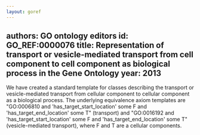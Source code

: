 ```yaml
---
layout: goref
--- 
```

authors: GO ontology editors
id: GO_REF:0000076
title: Representation of transport or vesicle-mediated transport from cell component to cell component as biological process in the Gene Ontology
year: 2013
---

We have created a standard template for classes describing the transport or vesicle-mediated transport from cellular component to cellular component as a biological process. The underlying equivalence axiom templates are "GO:0006810 and 'has_target_start_location' some F and 'has_target_end_location' some T" (transport) and "GO:0016192 and 'has_target_start_location' some F and 'has_target_end_location' some T" (vesicle-mediated transport), where F and T are a cellular components.
